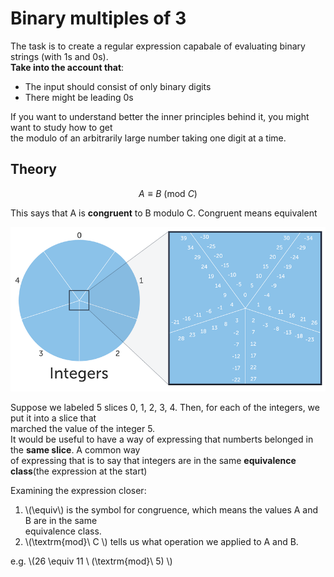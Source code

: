 # Binary multiples of 3
The task is to create a regular expression capabale of evaluating binary strings (with 1s and 0s). <br>
**Take into the account that**:
- The input should consist of only binary digits
- There might be leading 0s

If you want to understand better the inner principles behind it, you might want to study how to get <br>
the modulo of an arbitrarily large number taking one digit at a time.

## Theory

$$ A \equiv B\ (\textrm{mod}\ C)$$

This says that A is **congruent** to B modulo C. Congruent means equivalent <br>

![Equivalence class](Equivalence_class.png)

Suppose we labeled 5 slices 0, 1, 2, 3, 4. Then, for each of the integers, we put it into a slice that <br>
marched the value of the integer 5.
<br>
It would be useful to have a way of expressing that numberts belonged in the **same slice**. A common way<br>
of expressing that is to say that integers are in the same **equivalence class**(the expression at the start) <br>

Examining the expression closer:
1. \\(\equiv\\) is the symbol for congruence, which means the values A and B are in the same <br>
    equivalence class.
2. \\(\textrm{mod}\ C \\) tells us what operation we applied to A and B.

e.g. \\(26 \equiv 11 \ (\textrm{mod}\ 5) \\)

